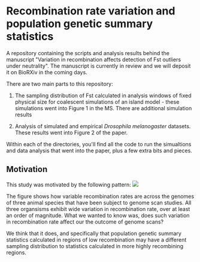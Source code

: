 # Recombination rate variation and population genetic summary statistics

A repository containing the scripts and analysis results behind the manuscript "Variation in recombination affects detection of Fst outliers under neutrality". The manuscript is currently in review and we will deposit it on BioRXiv in the coming days.

There are two main parts to this repository:

  1. The sampling distribution of Fst calculated in analysis windows of fixed physical size for coalescent simulations of an island model - these simulations went into Figure 1 in the MS. There are additional simulation results 

  2. Analysis of simulated and empirical *Drosophila melanogaster* datasets. These results went into Figure 2 of the paper. 

Within each of the directories, you'll find all the code to run the simualtions and data analysis that went into the paper, plus a few extra bits and pieces. 

## Motivation

This study was motivated by the following pattern:
![](Recombination_Fst/writeUp/RecRateVariation.png)

The figure shows how variable recombination rates are across the genomes of three animal species that have been subject to genome scan studies. All three organsisms exhibit wide variation in recombination rate, over at least an order of magnitude. What we wanted to know was, does such variation in recombination rate affect our the outcome of genome scans? 

We think that it does, and specifically that population genetic summary statistics calculated in regions of low recombination may have a different sampling distribution to statistics calculated in more highly recombining regions. 
